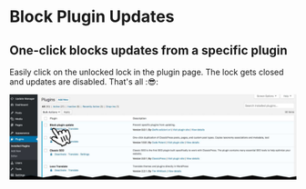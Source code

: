# Block Plugin Updates

## One-click blocks updates from a specific plugin

Easily click on the unlocked lock in the plugin page.
The lock gets closed and updates are disabled.
That's all ::sunglasses::

![Screenshot-1](images/screenshot-1.jpg)
